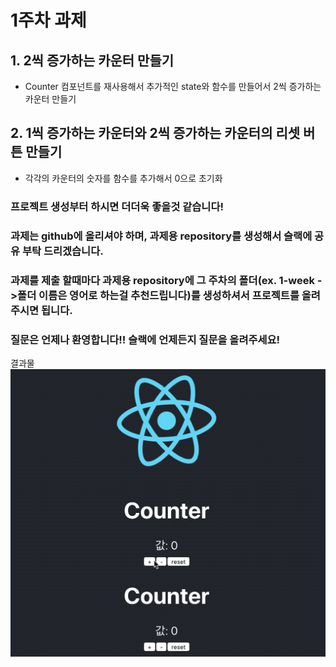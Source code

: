 # 1주차 과제

## 1. 2씩 증가하는 카운터 만들기
- Counter 컴포넌트를 재사용해서 추가적인 state와 함수를 만들어서 2씩 증가하는 카운터 만들기

## 2. 1씩 증가하는 카운터와 2씩 증가하는 카운터의 리셋 버튼 만들기
- 각각의 카운터의 숫자를 함수를 추가해서 0으로 초기화

### 프로젝트 생성부터 하시면 더더욱 좋을것 같습니다!
### 과제는 github에 올리셔야 하며, 과제용 repository를 생성해서 슬랙에 공유 부탁 드리겠습니다.
### 과제를 제출 할때마다 과제용 repository에 그 주차의 폴더(ex. 1-week ->폴더 이름은 영어로 하는걸 추천드립니다)를 생성하셔서 프로젝트를 올려 주시면 됩니다. 

### 질문은 언제나 환영합니다!! 슬랙에 언제든지 질문을 올려주세요!

결과물
![homework](./assets/counter-homework.gif)